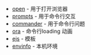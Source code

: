 

+ [open](https://www.npmjs.com/package/open) - 用于打开浏览器
+ [prompts](https://www.npmjs.com/package/prompts) - 用于命令行交互
+ [commander](https://www.npmjs.com/package/commander) - 用于命令行问题
+ [ora](https://www.npmjs.com/package/ora) - 命令行loading 动画
+ [ejs](https://www.npmjs.com/package/ejs) - 模板
+ [envinfo](https://www.npmjs.com/package/envinfo) - 本机环境
